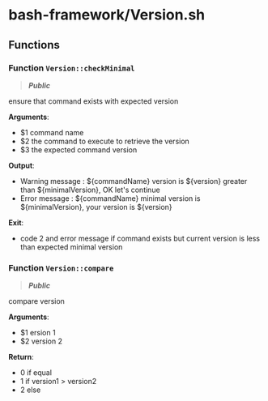 # bash-framework/Version.sh

## Functions

### Function `Version::checkMinimal`

> ***Public***

ensure that command exists with expected version

**Arguments**:
* $1 command name
* $2 the command to execute to retrieve the version
* $3 the expected command version

**Output**:
* Warning message : ${commandName} version is ${version} greater than ${minimalVersion}, OK let's continue
* Error message : ${commandName} minimal version is ${minimalVersion}, your version is ${version}

**Exit**:
* code 2 and error message if command exists but current version is less than expected minimal version

### Function `Version::compare`

> ***Public***

compare version

**Arguments**:
* $1 ersion 1
* $2 version 2

**Return**:
* 0 if equal
* 1 if version1 > version2
* 2 else
